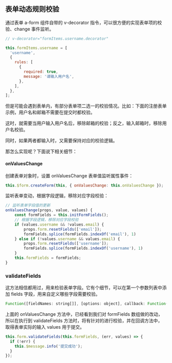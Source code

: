 ## 表单动态规则校验

通过表单 a-form 组件自带的 v-decorator 指令，可以很方便的实现表单项的校验、change 事件监听。

```js
// v-decorator="formItems.username.decorator"

this.formItems.username = [
  'username',
  {
    rules: [
      {
        required: true,
        message: '请输入用户名',
      },
    ],
  },
];
```

但是可能会遇到表单内，有部分表单项二选一的校验情况。比如：下面的注册表单示例，用户名和邮箱不需要在提交时都校验。

这时，就需要当用户输入用户名后，移除邮箱的校验；反之，输入邮箱时，移除用户名校验。

同时，如果两者都输入时，又需要保持对应的校验逻辑。

那怎么实现呢？下面说下相关细节：

#### onValuesChange

创建表单对象时，设置 onValuesChange 表单值监听属性事件：

```js
this.$form.createForm(this, { onValuesChange: this.onValuesChange });
```

监听表单变动，根据字段逻辑，移除对应字段校验：

```js
// 监听表单字段值的更新
onValuesChange(props, value, values) {
    const formFields = this.initFormFields();
    // 根据字段逻辑，移除对应字段校验
    if (values.username && !values.email) {
        props.form.resetFields(['email']);
        formFields.splice(formFields.indexOf('email'), 1)
    } else if (!values.username && values.email) {
        props.form.resetFields(['username']);
        formFields.splice(formFields.indexOf('username'), 1)
    }
    this.formFields = formFields;
}
```

### validateFields

这方法相信都用过，用来检验表单字段。它有个细节，可以在第一个参数列表中添加 fields 字段，用来自定义哪些字段需要校验。

```js
Function([fieldNames: string[]], [options: object], callback: Function(errors, values))
```

上面的 onValuesChange 方法中，已经看到我们对 formFields 数组做的改动，所以在执行到 validateFields 方法时，将有针对的进行校验，并在回调方法中，取得表单实际的输入 values 用于提交。

```js
this.form.validateFields(this.formFields, (err, values) => {
  if (!err) {
    this.$message.info('提交成功');
  }
});
```
